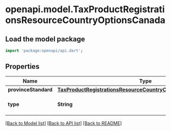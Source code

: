 # openapi.model.TaxProductRegistrationsResourceCountryOptionsCanada

## Load the model package
```dart
import 'package:openapi/api.dart';
```

## Properties
Name | Type | Description | Notes
------------ | ------------- | ------------- | -------------
**provinceStandard** | [**TaxProductRegistrationsResourceCountryOptionsCaProvinceStandard**](TaxProductRegistrationsResourceCountryOptionsCaProvinceStandard.md) |  | [optional] 
**type** | **String** | Type of registration in Canada. | 

[[Back to Model list]](../README.md#documentation-for-models) [[Back to API list]](../README.md#documentation-for-api-endpoints) [[Back to README]](../README.md)


